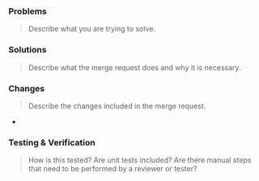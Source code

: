 ### Problems

> Describe what you are trying to solve.

### Solutions

> Describe what the merge request does and why it is necessary.

### Changes

> Describe the changes included in the merge request.

-

### Testing & Verification

> How is this tested? Are unit tests included? Are there manual steps that need to be performed by a reviewer or tester?
